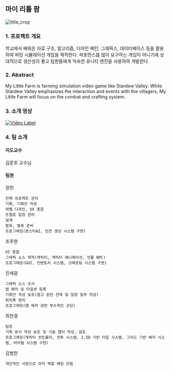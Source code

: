 ## 마이 리틀 팜
![title_crop](https://user-images.githubusercontent.com/18157660/77714274-f0869080-701b-11ea-8ce8-e6f3d0ecb972.png)

### 1. 프로젝트 개요
학교에서 배워온 자료 구조, 알고리즘, 디자인 패턴, 그래픽스, 데이터베이스 등을 활용하여 파밍 시뮬레이션 게임을 제작한다. 퍼포먼스를 많이 요구하는 게임이 아니기에 상대적으로 생산성이 좋고 팀원들에게 익숙한 유니티 엔진을 사용하여 개발한다.

### 2. Abstract
My Little Farm is farming simulation video game like Stardew Valley. While Stardew Valley emphasizes the interaction and events with the villagers, My Little Farm will focus on the combat and crafting system.

### 3. 소개 영상
[![Video Label](http://img.youtube.com/vi/k6xTlyUFXvk/0.jpg)](https://youtu.be/k6xTlyUFXvk?t=0s)

### 4. 팀 소개
#### 지도교수  
김준호 교수님

#### 팀원
장민
```
전체 프로젝트 관리
기획, 기획안 작성
레벨 디자인, UX 총괄
트렐로 일정 관리
설계
발표, 발표 준비
프로그래밍(몬스터AI, 던전 생성 시스템 구현)
```

조주현
```
UI 총괄
그래픽 소스 제작(캐릭터, 캐릭터 애니메이션, 인물 NPC)
프로그래밍(GUI, 인벤토리 시스템, 크래프팅 시스템 구현)
```

진세광
```
그래픽 소스 조사
맵 배치 및 타일셋 등록
기획안 작성 보조(참고 문헌 전체 및 일정 일부 작성)
회의록 정리
프로그래밍(맵 배치 관련 부수적인 코딩)
```

최찬경
```
팀장
기획 문서 작성 보조 및 기술 챕터 작성, 검토
프로그래밍(캐릭터 컨트롤러, 전투 시스템, 2.5D 기반 타일 시스템, 그리드 기반 배치 시스템, 아이템 시스템 구현)
```

김범헌
```
개인적인 사정으로 아직 역할 배정 안됨
```